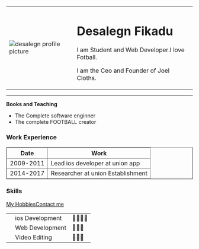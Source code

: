 
<html>
<head>
	<meta charset="utf-8">
	<meta name="viewport" content="width=device-width, initial-scale=1">
	<title>Desalegn personal site<h</title>
</head>
<body>
  <table cellspacing="20">
    <tr>
      <td><img src="images/desalegn.jpg" alt="desalegn profile picture"></td>
      <td><h1>Desalegn Fikadu</h1>
    <P>I am Student and Web Developer.I love Fotball.</P>
    <p>I am the Ceo and Founder of Joel Cloths.</p></td>
    </tr>
  </table>
   	<hr
     <h3><strong>Books and Teaching</strong></h3>
     <ul>
     	<li>The Complete software enginner</li>
     	<li>The complete FOOTBALL creator</li>
     </ul>
     <h3>Work Experience</h3>
     <table border="1">
      <thead>
        <tr>
          <th>Date</th>
          <th>Work</th>
        </tr>
           <td>2009-2011</td>
        <td>Lead ios developer at union app</td>
      </tr>
      <tr>
        <td>2014-2017</td>
        <td>Researcher at union Establishment</td>
      </tr>
    </tbody>
   </table >
    <h3>Skills</h3>
   <table>
     <tr>
      <td>
        <td>ios Development</td>
        <td>🌟🌟🌟🌟</td>
      </tr>
      <td>
        <td>Web Development</td>
        <td>🌟🌟🌟</td>
      </tr>
      <td>
        <td>Video Editing</td>
        <td>🌟🌟🌟</td>
      </tr>
      </ul>
     <a href="hobbies.html">My Hobbies</a>
     <a href="Contact-me.html">Contact me</a>
